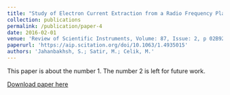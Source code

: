 ```yaml
---
title: "Study of Electron Current Extraction from a Radio Frequency Plasma Cathode Designed as a Neutralizer for Ion Source Applications"
collection: publications
permalink: /publication/paper-4
date: 2016-02-01
venue: 'Review of Scientific Instruments, Volume: 87, Issue: 2, p 02B922'
paperurl: 'https://aip.scitation.org/doi/10.1063/1.4935015'
authors: 'Jahanbakhsh, S.; Satir, M.; Celik, M.'
---
```

This paper is about the number 1. The number 2 is left for future work.

[Download paper here](http://academicpages.github.io/files/paper1.pdf)
